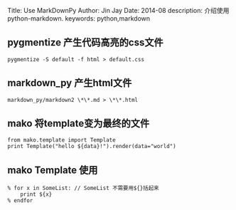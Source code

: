 Title: 	 Use MarkDownPy
Author: Jin Jay
Date:    2014-08
description: 介绍使用python-markdown.
keywords: python,markdown

## pygmentize 产生代码高亮的css文件
```
pygmentize -S default -f html > default.css
```

## markdown_py 产生html文件
```
markdown_py/markdown2 \*\*.md > \*\*.html
```

## mako 将template变为最终的文件
```
from mako.template import Template
print Template("hello ${data}!").render(data="world")
```

## mako Template 使用
```
% for x in SomeList: // SomeList 不需要用${}括起来
	print ${x}
% endfor
```



